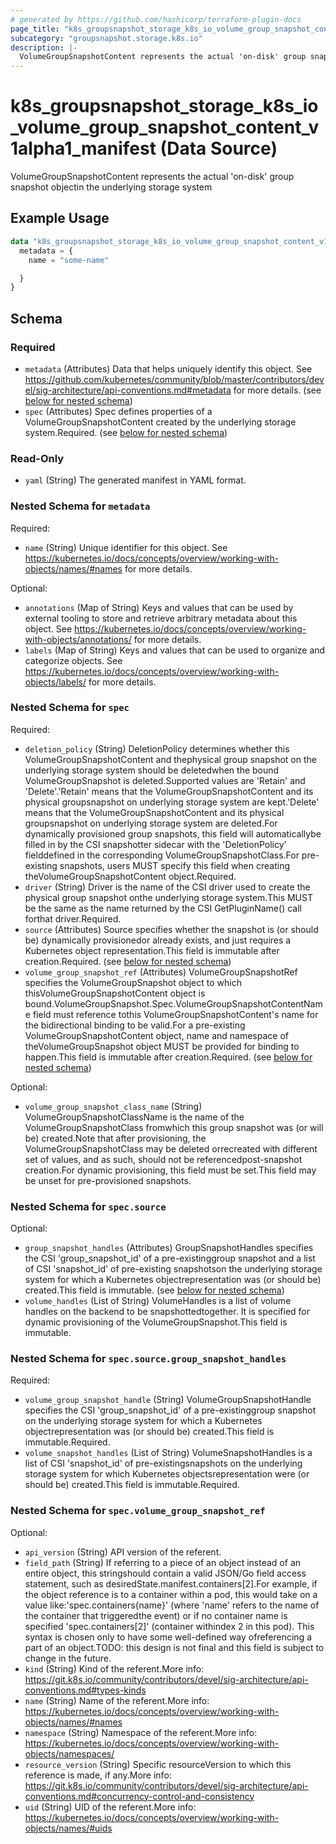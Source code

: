 ```yaml
---
# generated by https://github.com/hashicorp/terraform-plugin-docs
page_title: "k8s_groupsnapshot_storage_k8s_io_volume_group_snapshot_content_v1alpha1_manifest Data Source - terraform-provider-k8s"
subcategory: "groupsnapshot.storage.k8s.io"
description: |-
  VolumeGroupSnapshotContent represents the actual 'on-disk' group snapshot objectin the underlying storage system
---
```


# k8s_groupsnapshot_storage_k8s_io_volume_group_snapshot_content_v1alpha1_manifest (Data Source)

VolumeGroupSnapshotContent represents the actual 'on-disk' group snapshot objectin the underlying storage system

## Example Usage

```terraform
data "k8s_groupsnapshot_storage_k8s_io_volume_group_snapshot_content_v1alpha1_manifest" "example" {
  metadata = {
    name = "some-name"

  }
}
```

<!-- schema generated by tfplugindocs -->
## Schema

### Required

- `metadata` (Attributes) Data that helps uniquely identify this object. See https://github.com/kubernetes/community/blob/master/contributors/devel/sig-architecture/api-conventions.md#metadata for more details. (see [below for nested schema](#nestedatt--metadata))
- `spec` (Attributes) Spec defines properties of a VolumeGroupSnapshotContent created by the underlying storage system.Required. (see [below for nested schema](#nestedatt--spec))

### Read-Only

- `yaml` (String) The generated manifest in YAML format.

<a id="nestedatt--metadata"></a>
### Nested Schema for `metadata`

Required:

- `name` (String) Unique identifier for this object. See https://kubernetes.io/docs/concepts/overview/working-with-objects/names/#names for more details.

Optional:

- `annotations` (Map of String) Keys and values that can be used by external tooling to store and retrieve arbitrary metadata about this object. See https://kubernetes.io/docs/concepts/overview/working-with-objects/annotations/ for more details.
- `labels` (Map of String) Keys and values that can be used to organize and categorize objects. See https://kubernetes.io/docs/concepts/overview/working-with-objects/labels/ for more details.


<a id="nestedatt--spec"></a>
### Nested Schema for `spec`

Required:

- `deletion_policy` (String) DeletionPolicy determines whether this VolumeGroupSnapshotContent and thephysical group snapshot on the underlying storage system should be deletedwhen the bound VolumeGroupSnapshot is deleted.Supported values are 'Retain' and 'Delete'.'Retain' means that the VolumeGroupSnapshotContent and its physical groupsnapshot on underlying storage system are kept.'Delete' means that the VolumeGroupSnapshotContent and its physical groupsnapshot on underlying storage system are deleted.For dynamically provisioned group snapshots, this field will automaticallybe filled in by the CSI snapshotter sidecar with the 'DeletionPolicy' fielddefined in the corresponding VolumeGroupSnapshotClass.For pre-existing snapshots, users MUST specify this field when creating theVolumeGroupSnapshotContent object.Required.
- `driver` (String) Driver is the name of the CSI driver used to create the physical group snapshot onthe underlying storage system.This MUST be the same as the name returned by the CSI GetPluginName() call forthat driver.Required.
- `source` (Attributes) Source specifies whether the snapshot is (or should be) dynamically provisionedor already exists, and just requires a Kubernetes object representation.This field is immutable after creation.Required. (see [below for nested schema](#nestedatt--spec--source))
- `volume_group_snapshot_ref` (Attributes) VolumeGroupSnapshotRef specifies the VolumeGroupSnapshot object to which thisVolumeGroupSnapshotContent object is bound.VolumeGroupSnapshot.Spec.VolumeGroupSnapshotContentName field must reference tothis VolumeGroupSnapshotContent's name for the bidirectional binding to be valid.For a pre-existing VolumeGroupSnapshotContent object, name and namespace of theVolumeGroupSnapshot object MUST be provided for binding to happen.This field is immutable after creation.Required. (see [below for nested schema](#nestedatt--spec--volume_group_snapshot_ref))

Optional:

- `volume_group_snapshot_class_name` (String) VolumeGroupSnapshotClassName is the name of the VolumeGroupSnapshotClass fromwhich this group snapshot was (or will be) created.Note that after provisioning, the VolumeGroupSnapshotClass may be deleted orrecreated with different set of values, and as such, should not be referencedpost-snapshot creation.For dynamic provisioning, this field must be set.This field may be unset for pre-provisioned snapshots.

<a id="nestedatt--spec--source"></a>
### Nested Schema for `spec.source`

Optional:

- `group_snapshot_handles` (Attributes) GroupSnapshotHandles specifies the CSI 'group_snapshot_id' of a pre-existinggroup snapshot and a list of CSI 'snapshot_id' of pre-existing snapshotson the underlying storage system for which a Kubernetes objectrepresentation was (or should be) created.This field is immutable. (see [below for nested schema](#nestedatt--spec--source--group_snapshot_handles))
- `volume_handles` (List of String) VolumeHandles is a list of volume handles on the backend to be snapshottedtogether. It is specified for dynamic provisioning of the VolumeGroupSnapshot.This field is immutable.

<a id="nestedatt--spec--source--group_snapshot_handles"></a>
### Nested Schema for `spec.source.group_snapshot_handles`

Required:

- `volume_group_snapshot_handle` (String) VolumeGroupSnapshotHandle specifies the CSI 'group_snapshot_id' of a pre-existinggroup snapshot on the underlying storage system for which a Kubernetes objectrepresentation was (or should be) created.This field is immutable.Required.
- `volume_snapshot_handles` (List of String) VolumeSnapshotHandles is a list of CSI 'snapshot_id' of pre-existingsnapshots on the underlying storage system for which Kubernetes objectsrepresentation were (or should be) created.This field is immutable.Required.



<a id="nestedatt--spec--volume_group_snapshot_ref"></a>
### Nested Schema for `spec.volume_group_snapshot_ref`

Optional:

- `api_version` (String) API version of the referent.
- `field_path` (String) If referring to a piece of an object instead of an entire object, this stringshould contain a valid JSON/Go field access statement, such as desiredState.manifest.containers[2].For example, if the object reference is to a container within a pod, this would take on a value like:'spec.containers{name}' (where 'name' refers to the name of the container that triggeredthe event) or if no container name is specified 'spec.containers[2]' (container withindex 2 in this pod). This syntax is chosen only to have some well-defined way ofreferencing a part of an object.TODO: this design is not final and this field is subject to change in the future.
- `kind` (String) Kind of the referent.More info: https://git.k8s.io/community/contributors/devel/sig-architecture/api-conventions.md#types-kinds
- `name` (String) Name of the referent.More info: https://kubernetes.io/docs/concepts/overview/working-with-objects/names/#names
- `namespace` (String) Namespace of the referent.More info: https://kubernetes.io/docs/concepts/overview/working-with-objects/namespaces/
- `resource_version` (String) Specific resourceVersion to which this reference is made, if any.More info: https://git.k8s.io/community/contributors/devel/sig-architecture/api-conventions.md#concurrency-control-and-consistency
- `uid` (String) UID of the referent.More info: https://kubernetes.io/docs/concepts/overview/working-with-objects/names/#uids
